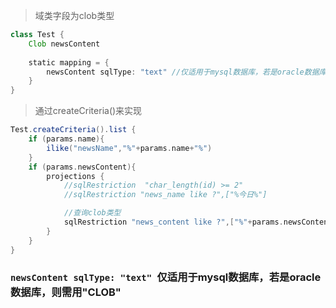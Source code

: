 > 域类字段为clob类型
```groovy
class Test {
    Clob newsContent
    
    static mapping = {
        newsContent sqlType: "text" //仅适用于mysql数据库，若是oracle数据库，字需用"CLOB"
    }
}
```

> 通过createCriteria()来实现

```groovy
Test.createCriteria().list {
    if (params.name){
        ilike("newsName","%"+params.name+"%")
    }
    if (params.newsContent){
        projections {
            //sqlRestriction  "char_length(id) >= 2"
            //sqlRestriction "news_name like ?",["%今日%"]

            //查询clob类型
            sqlRestriction "news_content like ?",["%"+params.newsContent+"%"]
        }
    }
}
```

### `newsContent sqlType: "text" `仅适用于mysql数据库，若是oracle数据库，则需用"CLOB"
